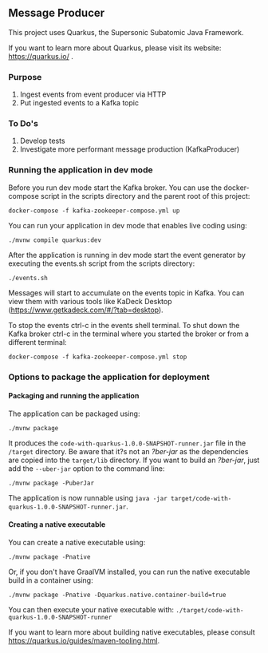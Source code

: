 ## Message Producer

This project uses Quarkus, the Supersonic Subatomic Java Framework.

If you want to learn more about Quarkus, please visit its website: https://quarkus.io/ .

### Purpose
1. Ingest events from event producer via HTTP
2. Put ingested events to a Kafka topic 

### To Do's
1. Develop tests
2. Investigate more performant message production (KafkaProducer) 

### Running the application in dev mode
Before you run dev mode start the Kafka broker. You can use the docker-compose
script in the scripts directory and the parent root of this project:
```
docker-compose -f kafka-zookeeper-compose.yml up
```
 
You can run your application in dev mode that enables live coding using:
```shell script
./mvnw compile quarkus:dev
```

After the application is running in dev mode start the event generator by
executing the events.sh script from the scripts directory:
```
./events.sh
```

Messages will start to accumulate on the events topic in Kafka. You can view them
with various tools like KaDeck Desktop (https://www.getkadeck.com/#/?tab=desktop).

To stop the events ctrl-c in the events shell terminal. To shut down the 
Kafka broker ctrl-c in the terminal where you started the broker or from
a different terminal:
```
docker-compose -f kafka-zookeeper-compose.yml stop
``` 

### Options to package the application for deployment

#### Packaging and running the application

The application can be packaged using:
```shell script
./mvnw package
```
It produces the `code-with-quarkus-1.0.0-SNAPSHOT-runner.jar` file in the `/target` directory.
Be aware that it?s not an _?ber-jar_ as the dependencies are copied into the `target/lib` directory.
If you want to build an _?ber-jar_, just add the `--uber-jar` option to the command line:
```shell script
./mvnw package -PuberJar
```

The application is now runnable using `java -jar target/code-with-quarkus-1.0.0-SNAPSHOT-runner.jar`.

#### Creating a native executable

You can create a native executable using: 
```shell script
./mvnw package -Pnative
```

Or, if you don't have GraalVM installed, you can run the native executable build in a container using: 
```shell script
./mvnw package -Pnative -Dquarkus.native.container-build=true
```

You can then execute your native executable with: `./target/code-with-quarkus-1.0.0-SNAPSHOT-runner`

If you want to learn more about building native executables, please consult https://quarkus.io/guides/maven-tooling.html.


